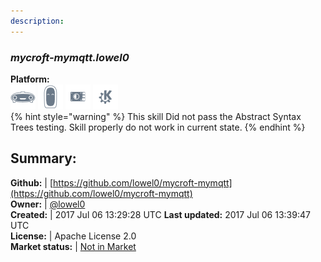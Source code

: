 ```yaml
---
description: 
---
```


### _mycroft-mymqtt.lowel0_  
  
**Platform:**  
 ![Mark I](../.gitbook/assets/mark-1-icon.png)  ![Mark II](../.gitbook/assets/mark-2-icon.png)  ![Picroft](../.gitbook/assets/picroft-icon.png)  ![plasmoid](../.gitbook/assets/kde.png)   
{% hint style="warning" %}
This skill Did not pass the Abstract Syntax Trees testing. Skill properly do not work in current state.
{% endhint %}
  
## Summary:  
**Github:** | [https://github.com/lowel0/mycroft-mymqtt](https://github.com/lowel0/mycroft-mymqtt)  
**Owner:** | [@lowel0](https://github.com/lowel0)  
**Created:** | 2017 Jul 06 13:29:28 UTC  **Last updated:** 2017 Jul 06 13:39:47 UTC  
**License:** | Apache License 2.0  
**Market status:** | [Not in Market](https://market.mycroft.ai/skill/)  
